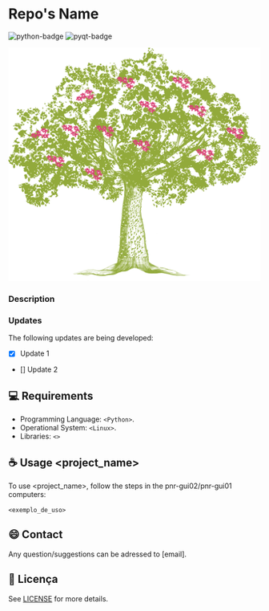 # Repo's Name

![python-badge](https://img.shields.io/badge/Python-3776AB?style=for-the-badge&logo=python&logoColor=white)
![pyqt-badge](https://img.shields.io/badge/PyQt5-blue?style=for-the-badge)



<img src="paineira.png" alt="Paineira-Logo">

### Description

### Updates

The following updates are being developed: 

- [x] Update 1
- [] Update 2

## 💻 Requirements

- Programming Language: `<Python>`.
- Operational System: `<Linux>`.
- Libraries: `<>`

## ☕ Usage <project_name>

To use <project_name>, follow the steps in the pnr-gui02/pnr-gui01 computers:

```
<exemplo_de_uso>
```

## 😄 Contact

Any question/suggestions can be adressed to [email].

## 📝 Licença

See [LICENSE](LICENSE.md) for more details.
